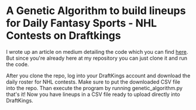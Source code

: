 # A Genetic Algorithm to build lineups for Daily Fantasy Sports - NHL Contests on Draftkings

I wrote up an article on medium detailing the code which you can find [here](https://medium.com/@jarvisnederlof/building-a-genetic-algorithm-in-python-for-daily-fantasy-sports-9f497d378e34). But since you're already here at my repository you can just clone it and run the code. 

After you clone the repo, log into your DraftKings account and download the daily roster for NHL contests. Make sure to put the downloaded CSV file into the repo. Than execute the program by running genetic_algorithm.py that's it! Now you have lineups in a CSV file ready to upload directly into DraftKings.
